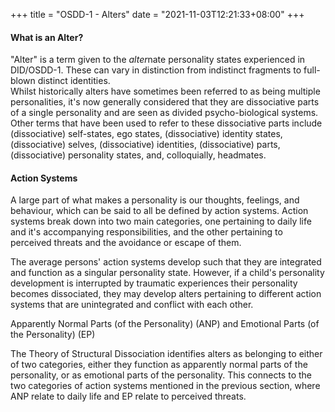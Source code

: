 +++
title = "OSDD-1 - Alters"
date = "2021-11-03T12:21:33+08:00"
+++

#### What is an Alter?

"Alter" is a term given to the *alter*nate personality states experienced in DID/OSDD-1. These can vary in distinction from indistinct fragments to full-blown distinct identities. <br>
Whilst historically alters have sometimes been referred to as being multiple personalities, it's now generally considered that they are dissociative parts of a single personality and are seen as divided psycho-biological systems.<br>
Other terms that have been used to refer to these dissociative parts include (dissociative) self-states, ego states, (dissociative) identity states, (dissociative) selves, (dissociative) identities, (dissociative) parts, (dissociative) personality states, and, colloquially, headmates.

#### Action Systems

A large part of what makes a personality is our thoughts, feelings, and behaviour, which can be said to all be defined by action systems. 
Action systems break down into two main categories, one pertaining to daily life and it's accompanying responsibilities, and the other pertaining to perceived threats and the avoidance or escape of them. 

The average persons' action systems develop such that they are integrated and function as a singular personality state. However, if a child's personality development is interrupted by traumatic experiences their personality becomes dissociated, they may develop alters pertaining to different action systems that are unintegrated and conflict with each other.  

Apparently Normal Parts (of the Personality) (ANP) and Emotional Parts (of the Personality) (EP)

The Theory of Structural Dissociation identifies alters as belonging to either of two categories, either they function as apparently normal parts of the personality, or as emotional parts of the personality. 
This connects to the two categories of action systems mentioned in the previous section, where ANP relate to daily life and EP relate to perceived threats. 
